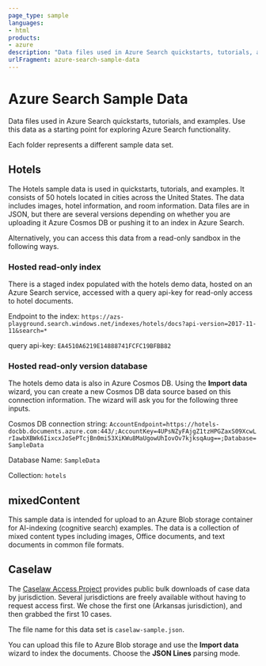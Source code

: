```yaml
---
page_type: sample
languages:
- html
products:
- azure
description: "Data files used in Azure Search quickstarts, tutorials, and examples. Use this data as a starting point for exploring Azure Search functionality."
urlFragment: azure-search-sample-data
---
```


# Azure Search Sample Data

Data files used in Azure Search quickstarts, tutorials, and examples. Use this data as a starting point for exploring Azure Search functionality.

Each folder represents a different sample data set.

## Hotels

The Hotels sample data is used in quickstarts, tutorials, and examples. It consists of 50 hotels located in cities across the United States. The data includes images, hotel information, and room information. Data files are in JSON, but there are several versions depending on whether you are uploading it Azure Cosmos DB or pushing it to an index in Azure Search. 

Alternatively, you can access this data from a read-only sandbox in the following ways. 

### Hosted read-only index

There is a staged index populated with the hotels demo data, hosted on an Azure Search service, accessed with a query api-key for read-only access to hotel documents.

Endpoint to the index: `https://azs-playground.search.windows.net/indexes/hotels/docs?api-version=2017-11-11&search=*`

query api-key: `EA4510A6219E14888741FCFC19BFBB82`

### Hosted read-only version database

The hotels demo data is also in Azure Cosmos DB. Using the **Import data** wizard, you can create a new Cosmos DB data source based on this connection information. The wizard will ask you for the following three inputs.

Cosmos DB connection string: `AccountEndpoint=https://hotels-docbb.documents.azure.com:443/;AccountKey=4UPsNZyFAjgZ1tzHPGZaxS09XcwLrIawbXBWk6IixcxJoSePTcjBn0mi53XiKWu8MaUgowUhIovOv7kjksqAug==;Database=SampleData`

Database Name: `SampleData`

Collection: `hotels`

## mixedContent 

This sample data is intended for upload to an Azure Blob storage container for AI-indexing (cognitive search) examples. The data is a collection of mixed content types including images, Office documents, and text documents in common file formats.

## Caselaw 

The [Caselaw Access Project](https://case.law/bulk/download/) provides public bulk downloads of case data by jurisdiction. Several jurisdictions are freely available without having to request access first. We chose the first one (Arkansas jurisdiction), and then grabbed the first 10 cases.

The file name for this data set is `caselaw-sample.json`.

You can upload this file to Azure Blob storage and use the **Import data** wizard to index the documents. Choose the **JSON Lines** parsing mode.
